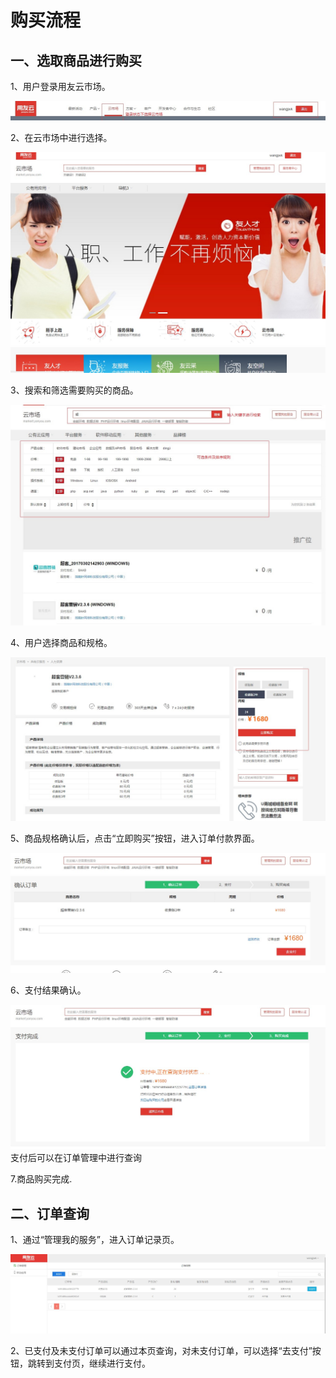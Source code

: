 # 购买流程
## 一、选取商品进行购买
 1、用户登录用友云市场。

![](/articles/yycloud/2-/images/fapiao01.jpg)

 2、在云市场中进行选择。

![](/articles/yycloud/2-/images/goumai6.jpg)


 3、搜索和筛选需要购买的商品。

![](/articles/yycloud/2-/images/goumai5.jpg)



 4、用户选择商品和规格。

![](/articles/yycloud/2-/images/goumai1.jpg)

 5、商品规格确认后，点击“立即购买”按钮，进入订单付款界面。

![](/articles/yycloud/2-/images/goumai2.jpg)

 6、支付结果确认。

![](/articles/yycloud/2-/images/goumai3.jpg)
支付后可以在订单管理中进行查询

 7.商品购买完成.

## 二、订单查询

 1、通过“管理我的服务”，进入订单记录页。

![](/articles/yycloud/2-/images/goumai4.jpg)

 2、已支付及未支付订单可以通过本页查询，对未支付订单，可以选择“去支付”按钮，跳转到支付页，继续进行支付。

